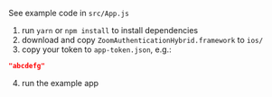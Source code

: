 
See example code in `src/App.js`

1. run `yarn` or `npm install` to install dependencies
2. download and copy `ZoomAuthenticationHybrid.framework` to `ios/`
3. copy your token to `app-token.json`, e.g.:
```json
"abcdefg"
```
4. run the example app

